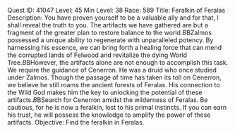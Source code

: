 Quest ID: 41047
Level: 45
Min Level: 38
Race: 589
Title: Feralkin of Feralas
Description: You have proven yourself to be a valuable ally and for that, I shall reveal the truth to you. The artifacts we have gathered are but a fragment of the greater plan to restore balance to the world.$B$BZalmos possessed a unique ability to regenerate with unparalleled potency. By harnessing his essence, we can bring forth a healing force that can mend the corrupted lands of Felwood and revitalize the dying World Tree.$B$BHowever, the artifacts alone are not enough to accomplish this task. We require the guidance of Cenerron. He was a druid who once studied under Zalmos. Though the passage of time has taken its toll on Cenerron, we believe he still roams the ancient forests of Feralas. His connection to the Wild God makes him the key to unlocking the potential of these artifacts.$B$BSearch for Cenerron amidst the wilderness of Feralas. Be cautious, for he is now a feralkin, lost to his primal instincts. If you can earn his trust, he will possess the knowledge to amplify the power of these artifacts.
Objective: Find the feralkin in Feralas.
